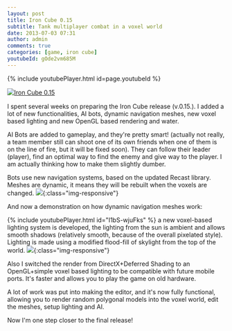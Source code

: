 ```yaml
---
layout: post
title: Iron Cube 0.15
subtitle: Tank multiplayer combat in a voxel world
date: 2013-07-03 07:31
author: admin
comments: true
categories: [game, iron cube]
youtubeId: gOde2vm685M
---
```

{% include youtubePlayer.html id=page.youtubeId %}

<a style="line-height: 1.4;" title="Download Iron Cube 0.15 - Mod DB" href="http://www.moddb.com/games/iron-cube/downloads/iron-cube-015" target="_blank"><img alt="Iron Cube 0.15" src="http://button.moddb.com/download/medium/56386.png" /></a>

I spent several weeks on preparing the Iron Cube release (v.0.15.). I added a lot of new functionalities, AI bots, dynamic navigation meshes, new voxel based lighting and new OpenGL based rendering and water.

AI Bots are added to gameplay, and they're pretty smart! (actually not really, a team member still can shoot one of its own friends when one of them is on the line of fire, but it will be fixed soon). They can follow their leader (player), find an optimal way to find the enemy and give way to the player. I am actually thinking how to make them slightly dumber.

Bots use new navigation systems, based on the updated Recast library. Meshes are dynamic, it means they will be rebuilt when the voxels are changed.
![](/blog/images/uploads/2013/07/iron_cube_ai.jpg){:class="img-responsive"}

And now a demonstration on how dynamic navigation meshes work:

{% include youtubePlayer.html id="I1bS-wjuFks" %}
a new voxel-based lighting system is developed, the lighting from the sun is ambient and allows smooth shadows (relatively smooth, because of the overall pixelated style). Lighting is made using a modified flood-fill of skylight from the top of the world.
![](/blog/images/uploads/2013/07/iron_cube_lighting.jpg){:class="img-responsive"}

Also I switched the render from DirectX+Deferred Shading to an OpenGL+simple voxel based lighting to be compatible with future mobile ports. It's faster and allows you to play the game on old hardware.

A lot of work was put into making the editor, and it's now fully functional, allowing you to render random polygonal models into the voxel world, edit the meshes, setup lighting and AI.

Now I'm one step closer to the final release!
